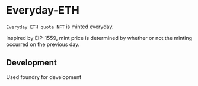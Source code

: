 # Everyday-ETH

`Everyday ETH quote NFT` is minted everyday.

Inspired by EIP-1559, mint price is determined by whether or not the minting occurred on the previous day.

## Development

Used foundry for development
